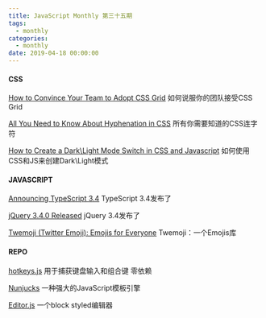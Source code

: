 ```yaml
---
title: JavaScript Monthly 第三十五期
tags:
  - monthly
categories:
  - monthly
date: 2019-04-18 00:00:00
---
```


#### CSS

[How to Convince Your Team to Adopt CSS Grid](https://css-irl.info/how-to-convince-your-team-to-adopt-grid/)
如何说服你的团队接受CSS Grid

[All You Need to Know About Hyphenation in CSS](http://clagnut.com/blog/2395)
所有你需要知道的CSS连字符

[How to Create a Dark\Light Mode Switch in CSS and Javascript](https://codyhouse.co/blog/post/dark-light-switch-css-javascript)
如何使用CSS和JS来创建Dark\Light模式

<!--more-->

#### JAVASCRIPT

[Announcing TypeScript 3.4](https://devblogs.microsoft.com/typescript/announcing-typescript-3-4/)
TypeScript 3.4发布了

[jQuery 3.4.0 Released](https://github.com/twitter/twemoji)
jQuery 3.4发布了

[Twemoji (Twitter Emoji): Emojis for Everyone](https://overreacted.io/a-complete-guide-to-useeffect/)
Twemoji：一个Emojis库

#### REPO

[hotkeys.js](https://wangchujiang.com/hotkeys/)
用于捕获键盘输入和组合键 零依赖

[Nunjucks](http://mozilla.github.io/nunjucks/)
一种强大的JavaScript模板引擎

[Editor.js](https://codex.so/editor)
一个block styled编辑器 

